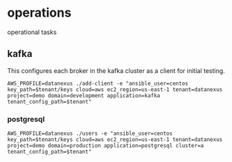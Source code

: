 # operations
operational tasks

## kafka
This configures each broker in the kafka cluster as a client for initial testing.

    AWS_PROFILE=datanexus ./add-client -e "ansible_user=centos key_path=$tenant/keys cloud=aws ec2_region=us-east-1 tenant=datanexus project=demo domain=development application=kafka tenant_config_path=$tenant"
    
### postgresql

    AWS_PROFILE=datanexus ./users -e "ansible_user=centos key_path=$tenant/keys cloud=aws ec2_region=us-east-1 tenant=datanexus project=demo domain=production application=postgresql cluster=a tenant_config_path=$tenant"
